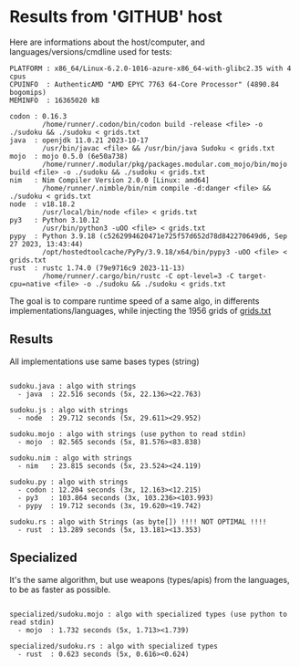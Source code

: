 # Results from 'GITHUB' host

Here are informations about the host/computer, and languages/versions/cmdline used for tests:
```
PLATFORM : x86_64/Linux-6.2.0-1016-azure-x86_64-with-glibc2.35 with 4 cpus
CPUINFO  : AuthenticAMD "AMD EPYC 7763 64-Core Processor" (4890.84 bogomips)
MEMINFO  : 16365020 kB

codon : 0.16.3
        /home/runner/.codon/bin/codon build -release <file> -o ./sudoku && ./sudoku < grids.txt
java  : openjdk 11.0.21 2023-10-17
        /usr/bin/javac <file> && /usr/bin/java Sudoku < grids.txt
mojo  : mojo 0.5.0 (6e50a738)
        /home/runner/.modular/pkg/packages.modular.com_mojo/bin/mojo build <file> -o ./sudoku && ./sudoku < grids.txt
nim   : Nim Compiler Version 2.0.0 [Linux: amd64]
        /home/runner/.nimble/bin/nim compile -d:danger <file> && ./sudoku < grids.txt
node  : v18.18.2
        /usr/local/bin/node <file> < grids.txt
py3   : Python 3.10.12
        /usr/bin/python3 -uOO <file> < grids.txt
pypy  : Python 3.9.18 (c5262994620471e725f57d652d78d842270649d6, Sep 27 2023, 13:43:44)
        /opt/hostedtoolcache/PyPy/3.9.18/x64/bin/pypy3 -uOO <file> < grids.txt
rust  : rustc 1.74.0 (79e9716c9 2023-11-13)
        /home/runner/.cargo/bin/rustc -C opt-level=3 -C target-cpu=native <file> -o ./sudoku && ./sudoku < grids.txt

```

The goal is to compare runtime speed of a same algo, in differents implementations/languages, while injecting the 1956 grids of [grids.txt](grids.txt)

## Results

All implementations use same bases types (string)

```

sudoku.java : algo with strings
  - java  : 22.516 seconds (5x, 22.136><22.763)

sudoku.js : algo with strings
  - node  : 29.712 seconds (5x, 29.611><29.952)

sudoku.mojo : algo with strings (use python to read stdin)
  - mojo  : 82.565 seconds (5x, 81.576><83.838)

sudoku.nim : algo with strings
  - nim   : 23.815 seconds (5x, 23.524><24.119)

sudoku.py : algo with strings
  - codon : 12.204 seconds (3x, 12.163><12.215)
  - py3   : 103.864 seconds (3x, 103.236><103.993)
  - pypy  : 19.712 seconds (3x, 19.620><19.742)

sudoku.rs : algo with Strings (as byte[]) !!!! NOT OPTIMAL !!!!
  - rust  : 13.289 seconds (5x, 13.181><13.353)

```

## Specialized

It's the same algorithm, but use weapons (types/apis) from the languages, to be as faster as possible.

```

specialized/sudoku.mojo : algo with specialized types (use python to read stdin)
  - mojo  : 1.732 seconds (5x, 1.713><1.739)

specialized/sudoku.rs : algo with specialized types
  - rust  : 0.623 seconds (5x, 0.616><0.624)

```


